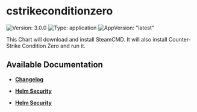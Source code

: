 # cstrikeconditionzero

![Version: 3.0.0](https://img.shields.io/badge/Version-3.0.0-informational?style=flat-square) ![Type: application](https://img.shields.io/badge/Type-application-informational?style=flat-square) ![AppVersion: "latest"](https://img.shields.io/badge/AppVersion-"latest"-informational?style=flat-square)

This Chart will download and install SteamCMD. It will also install Counter-Strike Condition Zero and run it.

## Available Documentation

- [**Changelog**](CHANGELOG)

- [**Helm Security**](container-security)

- [**Helm Security**](helm-security)

